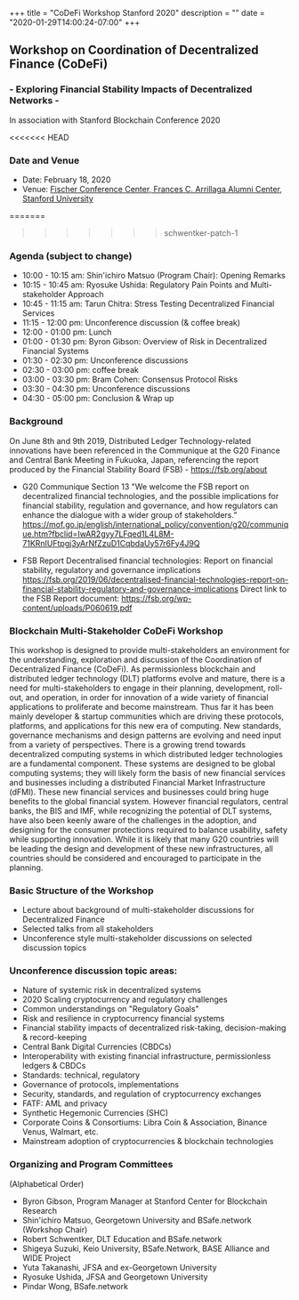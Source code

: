 +++
title = "CoDeFi Workshop Stanford 2020"
description = ""
date = "2020-01-29T14:00:24-07:00"
+++


## Workshop on Coordination of Decentralized Finance (CoDeFi)
### - Exploring Financial Stability Impacts of Decentralized Networks -

In association with Stanford Blockchain Conference 2020

<<<<<<< HEAD
### Date and Venue
- Date: February 18, 2020
- Venue: [Fischer Conference Center, Frances C. Arrillaga Alumni Center, Stanford University](https://goo.gl/maps/Z1sfBNwiHpwkQJfT7)

=======
>>>>>>> schwentker-patch-1
### Agenda (subject to change)
- 10:00 - 10:15 am: Shin'ichiro Matsuo (Program Chair): Opening Remarks
- 10:15 - 10:45 am: Ryosuke Ushida: Regulatory Pain Points and Multi-stakeholder Approach
- 10:45 - 11:15 am: Tarun Chitra: Stress Testing Decentralized Financial Services
- 11:15 - 12:00 pm: Unconference discussion (& coffee break)
- 12:00 - 01:00 pm: Lunch
- 01:00 - 01:30 pm: Byron Gibson: Overview of Risk in Decentralized Financial Systems
- 01:30 - 02:30 pm: Unconference discussions
- 02:30 - 03:00 pm: coffee break
- 03:00 - 03:30 pm: Bram Cohen: Consensus Protocol Risks
- 03:30 - 04:30 pm: Unconference discussions
- 04:30 - 05:00 pm: Conclusion & Wrap up

### Background

On June 8th and 9th 2019, Distributed Ledger Technology-related innovations have been referenced in the Communique at the G20 Finance and Central Bank Meeting in Fukuoka, Japan, referencing the report produced by the Financial Stability Board (FSB) - https://fsb.org/about

* G20 Communique
Section 13 "We welcome the FSB report on decentralized financial technologies, and the possible implications for financial stability, regulation and governance, and how regulators can enhance the dialogue with a wider group of stakeholders.” https://mof.go.jp/english/international_policy/convention/g20/communique.htm?fbclid=IwAR2gyy7LFqed1L4L8M-71KRnIUFtpgj3yArNfZzuD1CqbdaUy57r6Fy4J9Q

* FSB Report
Decentralised financial technologies: Report on financial stability, regulatory and governance implications https://fsb.org/2019/06/decentralised-financial-technologies-report-on-financial-stability-regulatory-and-governance-implications
Direct link to the FSB Report document:
https://fsb.org/wp-content/uploads/P060619.pdf


### Blockchain Multi-Stakeholder CoDeFi Workshop

This workshop is designed to provide multi-stakeholders an environment for the understanding, exploration and discussion of the Coordination of Decentralized Finance (CoDeFi). As permissionless blockchain and distributed ledger technology (DLT) platforms evolve and mature, there is a need for multi-stakeholders to engage in their planning, development, roll-out, and operation, in order for innovation of a wide variety of financial applications to proliferate and become mainstream. Thus far it has been mainly developer & startup communities which are driving these protocols, platforms, and applications for this new era of computing. New standards, governance mechanisms and design patterns are evolving and need input from a variety of perspectives. There is a growing trend towards decentralized computing systems in which distributed ledger technologies are a fundamental component. These systems are designed to be global computing systems; they will likely form the basis of new financial services and businesses including a distributed Financial Market Infrastructure (dFMI). These new financial services and businesses could bring huge benefits to the global financial system. However financial regulators, central banks, the BIS and IMF, while recognizing the potential of DLT systems, have also been keenly aware of the challenges in the adoption, and designing for the consumer protections required to balance usability, safety while supporting innovation. While it is likely that many G20 countries will be leading the design and development of these new infrastructures, all countries should be considered and encouraged to participate in the planning.

### Basic Structure of the Workshop

* Lecture about background of multi-stakeholder discussions for Decentralized Finance
* Selected talks from all stakeholders
* Unconference style multi-stakeholder discussions on selected discussion topics

### Unconference discussion topic areas:

* Nature of systemic risk in decentralized systems
* 2020 Scaling cryptocurrency and regulatory challenges
* Common understandings on "Regulatory Goals"
* Risk and resilience in cryptocurrency financial systems
* Financial stability impacts of decentralized risk-taking, decision-making & record-keeping
* Central Bank Digital Currencies (CBDCs)
* Interoperability with existing financial infrastructure, permissionless ledgers & CBDCs
* Standards: technical, regulatory
* Governance of protocols, implementations
* Security, standards, and regulation of cryptocurrency exchanges
* FATF: AML and privacy
* Synthetic Hegemonic Currencies (SHC)
* Corporate Coins & Consortiums: Libra Coin & Association, Binance Venus, Walmart, etc.
* Mainstream adoption of cryptocurrencies & blockchain technologies

### Organizing and Program Committees
(Alphabetical Order)

* Byron Gibson, Program Manager at Stanford Center for Blockchain Research
* Shin'ichiro Matsuo, Georgetown University and BSafe.network (Workshop Chair)
* Robert Schwentker, DLT Education and BSafe.network
* Shigeya Suzuki, Keio University, BSafe.Network, BASE Alliance and WIDE Project
* Yuta Takanashi, JFSA and ex-Georgetown University
* Ryosuke Ushida, JFSA and Georgetown University
* Pindar Wong, BSafe.network
